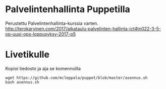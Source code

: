 # Palvelintenhallinta Puppetilla

Perustettu Palvelintenhallinta-kurssia varten. http://terokarvinen.com/2017/aikataulu-palvelinten-hallinta-ict4tn022-3-5-op-uusi-ops-loppusyksy-2017-p5

# Livetikulle

Kopioi tiedosto ja aja se komennoilla
```
wget https://github.com/mcleppala/puppet/blob/master/asennus.sh
bash asennus.sh
```
